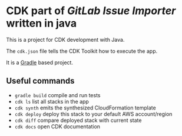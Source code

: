 # CDK part of ___GitLab Issue Importer___ written in java

This is a project for CDK development with Java.

The `cdk.json` file tells the CDK Toolkit how to execute the app.

It is a [Gradle](https://gradle.org/) based project.

## Useful commands

* `gradle build`    compile and run tests
* `cdk ls`          list all stacks in the app
* `cdk synth`       emits the synthesized CloudFormation template
* `cdk deploy`      deploy this stack to your default AWS account/region
* `cdk diff`        compare deployed stack with current state
* `cdk docs`        open CDK documentation
